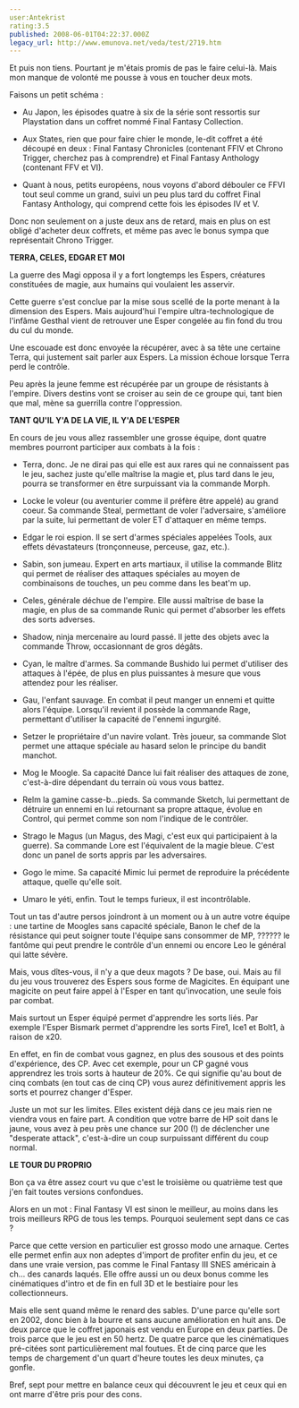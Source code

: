 ```yaml
---
user:Antekrist
rating:3.5
published: 2008-06-01T04:22:37.000Z
legacy_url: http://www.emunova.net/veda/test/2719.htm
---
```

Et puis non tiens. Pourtant je m'étais promis de pas le faire celui-là. Mais mon manque de volonté me pousse à vous en toucher deux mots.  

Faisons un petit schéma :  

- Au Japon, les épisodes quatre à six de la série sont ressortis sur Playstation dans un coffret nommé Final Fantasy Collection.  

- Aux States, rien que pour faire chier le monde, le-dit coffret a été découpé en deux : Final Fantasy Chronicles (contenant FFIV et Chrono Trigger, cherchez pas à comprendre) et Final Fantasy Anthology (contenant FFV et VI).  

- Quant à nous, petits européens, nous voyons d'abord débouler ce FFVI tout seul comme un grand, suivi un peu plus tard du coffret Final Fantasy Anthology, qui comprend cette fois les épisodes IV et V.  

  

Donc non seulement on a juste deux ans de retard, mais en plus on est obligé d'acheter deux coffrets, et même pas avec le bonus sympa que représentait Chrono Trigger.  

  

**TERRA, CELES, EDGAR ET MOI**  

La guerre des Magi opposa il y a fort longtemps les Espers, créatures constituées de magie, aux humains qui voulaient les asservir.  

Cette guerre s'est conclue par la mise sous scellé de la porte menant à la dimension des Espers. Mais aujourd'hui l'empire ultra-technologique de l'infâme Gesthal vient de retrouver une Esper congelée au fin fond du trou du cul du monde.  

Une escouade est donc envoyée la récupérer, avec à sa tête une certaine Terra, qui justement sait parler aux Espers. La mission échoue lorsque Terra perd le contrôle.  

  

Peu après la jeune femme est récupérée par un groupe de résistants à l'empire. Divers destins vont se croiser au sein de ce groupe qui, tant bien que mal, mène sa guerrilla contre l'oppression.  

  

**TANT QU'IL Y'A DE LA VIE, IL Y'A DE L'ESPER**  

En cours de jeu vous allez rassembler une grosse équipe, dont quatre membres pourront participer aux combats à la fois :  

- Terra, donc. Je ne dirai pas qui elle est aux rares qui ne connaissent pas le jeu, sachez juste qu'elle maîtrise la magie et, plus tard dans le jeu, pourra se transformer en être surpuissant via la commande Morph.  

  

- Locke le voleur (ou aventurier comme il préfère être appelé) au grand coeur. Sa commande Steal, permettant de voler l'adversaire, s'améliore par la suite, lui permettant de voler ET d'attaquer en même temps.  

  

- Edgar le roi espion. Il se sert d'armes spéciales appelées Tools, aux effets dévastateurs (tronçonneuse, perceuse, gaz, etc.).  

  

- Sabin, son jumeau. Expert en arts martiaux, il utilise la commande Blitz qui permet de réaliser des attaques spéciales au moyen de combinaisons de touches, un peu comme dans les beat'm up.  

  

- Celes, générale déchue de l'empire. Elle aussi maîtrise de base la magie, en plus de sa commande Runic qui permet d'absorber les effets des sorts adverses.  

  

- Shadow, ninja mercenaire au lourd passé. Il jette des objets avec la commande Throw, occasionnant de gros dégâts.  

  

- Cyan, le maître d'armes. Sa commande Bushido lui permet d'utiliser des attaques à l'épée, de plus en plus puissantes à mesure que vous attendez pour les réaliser.  

  

- Gau, l'enfant sauvage. En combat il peut manger un ennemi et quitte alors l'équipe. Lorsqu'il revient il possède la commande Rage, permettant d'utiliser la capacité de l'ennemi ingurgité.  

  

- Setzer le propriétaire d'un navire volant. Très joueur, sa commande Slot permet une attaque spéciale au hasard selon le principe du bandit manchot.  

  

- Mog le Moogle. Sa capacité Dance lui fait réaliser des attaques de zone, c'est-à-dire dépendant du terrain où vous vous battez.  

  

- Relm la gamine casse-b...pieds. Sa commande Sketch, lui permettant de détruire un ennemi en lui retournant sa propre attaque, évolue en Control, qui permet comme son nom l'indique de le contrôler.  

  

- Strago le Magus (un Magus, des Magi, c'est eux qui participaient à la guerre). Sa commande Lore est l'équivalent de la magie bleue. C'est donc un panel de sorts appris par les adversaires.  

  

- Gogo le mime. Sa capacité Mimic lui permet de reproduire la précédente attaque, quelle qu'elle soit.  

  

- Umaro le yéti, enfin. Tout le temps furieux, il est incontrôlable.  

  

Tout un tas d'autre persos joindront à un moment ou à un autre votre équipe : une tartine de Moogles sans capacité spéciale, Banon le chef de la résistance qui peut soigner toute l'équipe sans consommer de MP, ?????? le fantôme qui peut prendre le contrôle d'un ennemi ou encore Leo le général qui latte sévère.  

  

Mais, vous dîtes-vous, il n'y a que deux magots ? De base, oui. Mais au fil du jeu vous trouverez des Espers sous forme de Magicites. En équipant une magicite on peut faire appel à l'Esper en tant qu'invocation, une seule fois par combat.  

Mais surtout un Esper équipé permet d'apprendre les sorts liés. Par exemple l'Esper Bismark permet d'apprendre les sorts Fire1, Ice1 et Bolt1, à raison de x20\.  

En effet, en fin de combat vous gagnez, en plus des sousous et des points d'expérience, des CP. Avec cet exemple, pour un CP gagné vous apprendrez les trois sorts à hauteur de 20%. Ce qui signifie qu'au bout de cinq combats (en tout cas de cinq CP) vous aurez définitivement appris les sorts et pourrez changer d'Esper.  

  

Juste un mot sur les limites. Elles existent déjà dans ce jeu mais rien ne viendra vous en faire part. A condition que votre barre de HP soit dans le jaune, vous avez à peu près une chance sur 200 (!) de déclencher une "desperate attack", c'est-à-dire un coup surpuissant différent du coup normal.  

  

**LE TOUR DU PROPRIO**  

Bon ça va être assez court vu que c'est le troisième ou quatrième test que j'en fait toutes versions confondues.  

Alors en un mot : Final Fantasy VI est sinon le meilleur, au moins dans les trois meilleurs RPG de tous les temps. Pourquoi seulement sept dans ce cas ?  

Parce que cette version en particulier est grosso modo une arnaque. Certes elle permet enfin aux non adeptes d'import de profiter enfin du jeu, et ce dans une vraie version, pas comme le Final Fantasy III SNES américain à ch... des canards laqués. Elle offre aussi un ou deux bonus comme les cinématiques d'intro et de fin en full 3D et le bestiaire pour les collectionneurs.  

Mais elle sent quand même le renard des sables. D'une parce qu'elle sort en 2002, donc bien à la bourre et sans aucune amélioration en huit ans. De deux parce que le coffret japonais est vendu en Europe en deux parties. De trois parce que le jeu est en 50 hertz. De quatre parce que les cinématiques pré-citées sont particulièrement mal foutues. Et de cinq parce que les temps de chargement d'un quart d'heure toutes les deux minutes, ça gonfle.  

  

Bref, sept pour mettre en balance ceux qui découvrent le jeu et ceux qui en ont marre d'être pris pour des cons.
